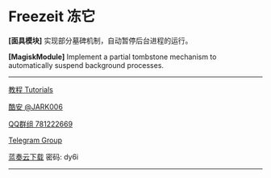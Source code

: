 # Freezeit 冻它

**[面具模块]** 实现部分墓碑机制，自动暂停后台进程的运行。

**[MagiskModule]** Implement a partial tombstone mechanism to automatically suspend background processes.

---

[教程 Tutorials](https://jark006.github.io/FreezeitIntroduction/)

[酷安 @JARK006](https://www.coolapk.com/u/1212220) 

[QQ群组 781222669](https://jq.qq.com/?_wv=1027&k=Q5aVUglt)

[Telegram Group](https://t.me/+sjDX1oTk31ZmYjY1)

[蓝奏云下载](https://jark006.lanzout.com/b017oz9if) 密码: dy6i

---

